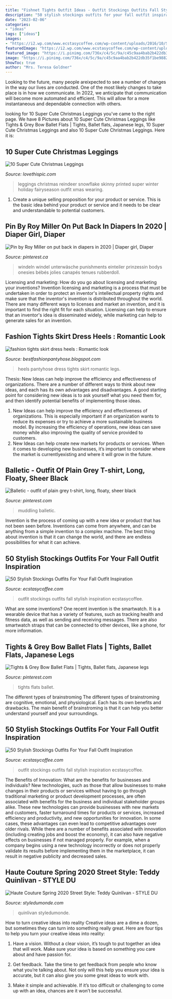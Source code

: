 ```yaml
---
title: "Fishnet Tights Outfit Ideas - Outfit Stockings Outfits Fall Stylish Inspiration Ecstasycoffee"
description: "50 stylish stockings outfits for your fall outfit inspiration"
date: "2023-02-06"
categories:
- "ideas"
tags: ["ideas"]
images:
- "https://i2.wp.com/www.ecstasycoffee.com/wp-content/uploads/2016/10/Stockings-Outfit-21.jpg"
featuredImage: "https://i2.wp.com/www.ecstasycoffee.com/wp-content/uploads/2016/10/Stockings-Outfit-21.jpg"
featured_image: "https://i.pinimg.com/736x/c4/5c/9a/c45c9aa4bab2b422db35f1be9882e694.jpg"
image: "https://i.pinimg.com/736x/c4/5c/9a/c45c9aa4bab2b422db35f1be9882e694.jpg"
ShowToc: true
author: "Mrs. Teresa Goldner"
---
```



Looking to the future, many people areixpected to see a number of changes in the way our lives are conducted. One of the most likely changes to take place is in how we communicate. In 2022, we anticipate that communication will become more automated and efficient. This will allow for a more instantaneous and dependable connection with others.

	

		
looking for 10 Super Cute Christmas Leggings you've came to the right page. We have 8 Pictures about 10 Super Cute Christmas Leggings like Tights &amp; Grey Bow Ballet Flats | Tights, Ballet flats, Japanese legs, 10 Super Cute Christmas Leggings and also 10 Super Cute Christmas Leggings. Here it is:
		
    
## 10 Super Cute Christmas Leggings

<img loading=lazy src="http://www.lovethispic.com/uploaded_images/blogs/6-1418163049-6-efe072cee9234f2f81666b6c740c2e02.jpg" onerror="this.onerror=null;this.src='https://tse3.mm.bing.net/th?id=OIP.KZyhJOSSZBMXyZkyptPOiAHaLH&amp;pid=15.1';" alt="10 Super Cute Christmas Leggings">

_Source: lovethispic.com_

>leggings christmas reindeer snowflake skinny printed super winter holiday fairyseason outfit xmas wearing. 

	

1. Create a unique selling proposition for your product or service. This is the basic idea behind your product or service and it needs to be clear and understandable to potential customers. 

    
## Pin By Roy Miller On Put Back In Diapers In 2020 | Diaper Girl, Diaper

<img loading=lazy src="https://i.pinimg.com/736x/c4/5c/9a/c45c9aa4bab2b422db35f1be9882e694.jpg" onerror="this.onerror=null;this.src='https://tse2.mm.bing.net/th?id=OIP.p6MauZf3Bx8h1zlzBgzBywHaJ3&amp;pid=15.1';" alt="Pin by Roy Miller on put back in diapers in 2020 | Diaper girl, Diaper">

_Source: pinterest.ca_

>windeln windel unterwäsche punishments einteiler prinzessin bodys onesies bébés jolies canapés tenues rubberdoll. 

	

Licensing and marketing: How do you go about licensing and marketing your inventions?
Invention licensing and marketing is a process that must be undertaken in order to protect an inventor's intellectual property rights and make sure that the inventor's invention is distributed throughout the world. There are many different ways to licenses and market an invention, and it is important to find the right fit for each situation. Licensing can help to ensure that an inventor's idea is disseminated widely, while marketing can help to generate sales for an invention.

    
## Fashion Tights Skirt Dress Heels : Romantic Look

<img loading=lazy src="http://4.bp.blogspot.com/-3rwe9i1UcB8/TmSRGaQbhnI/AAAAAAAACbk/kewdSVKNsiQ/s1600/57561322.jpg" onerror="this.onerror=null;this.src='https://tse4.mm.bing.net/th?id=OIP.aVr1LJShlJYmFyPhvOB2aQHaJ4&amp;pid=15.1';" alt="fashion tights skirt dress heels : Romantic look">

_Source: bestfashionpantyhose.blogspot.com_

>heels pantyhose dress tights skirt romantic legs. 

	

Thesis:
New Ideas can help improve the efficiency and effectiveness of organizations.
There are a number of different ways to think about new ideas, and each has its own advantages and disadvantages. A good starting point for considering new ideas is to ask yourself what you need them for, and then identify potential benefits of implementing those ideas.
1) New Ideas can help improve the efficiency and effectiveness of organizations.  This is especially important if an organization wants to reduce its expenses or try to achieve a more sustainable business model. By increasing the efficiency of operations, new ideas can save money while also improving the quality of service provided to customers. 
2) New Ideas can help create new markets for products or services. When it comes to developing new businesses, it’s important to consider where the market is currentlyexisting and where it will grow in the future.

    
## Balletic - Outfit Of Plain Grey T-shirt, Long, Floaty, Sheer Black

<img loading=lazy src="https://i.pinimg.com/736x/4c/32/f5/4c32f59165f5da1b58f99577751b5f1a--black-tights-black-skirts.jpg" onerror="this.onerror=null;this.src='https://tse4.mm.bing.net/th?id=OIP.fXclGSHPPR7v9gy0EF4c_AHaJ4&amp;pid=15.1';" alt="Balletic - outfit of plain grey t-shirt, long, floaty, sheer black">

_Source: pinterest.com_

>muddling balletic. 

	

Invention is the process of coming up with a new idea or product that has not been seen before. Inventions can come from anywhere, and can be anything from a simple invention to a complex machine. The best thing about invention is that it can change the world, and there are endless possibilities for what it can achieve.

    
## 50 Stylish Stockings Outfits For Your Fall Outfit Inspiration

<img loading=lazy src="https://i2.wp.com/www.ecstasycoffee.com/wp-content/uploads/2016/10/Stockings-Outfit-21.jpg" onerror="this.onerror=null;this.src='https://tse2.mm.bing.net/th?id=OIP.ku1nW6sqps5hSzpAKtCwJAHaLH&amp;pid=15.1';" alt="50 Stylish Stockings Outfits For Your Fall Outfit Inspiration">

_Source: ecstasycoffee.com_

>outfit stockings outfits fall stylish inspiration ecstasycoffee. 

	

What are some inventions?
One recent invention is the smartwatch. It is a wearable device that has a variety of features, such as tracking health and fitness data, as well as sending and receiving messages. There are also smartwatch straps that can be connected to other devices, like a phone, for more information.

    
## Tights &amp; Grey Bow Ballet Flats | Tights, Ballet Flats, Japanese Legs

<img loading=lazy src="https://i.pinimg.com/736x/19/c3/0b/19c30bc257eea20301e54a392d8b7904.jpg" onerror="this.onerror=null;this.src='https://tse3.mm.bing.net/th?id=OIP.yiaK5pSHjpXdlYW_kws3IQHaNG&amp;pid=15.1';" alt="Tights &amp; Grey Bow Ballet Flats | Tights, Ballet flats, Japanese legs">

_Source: pinterest.com_

>tights flats ballet. 

	

The different types of brainstroming
The different types of brainstroming are cognitive, emotional, and physiological. Each has its own benefits and drawbacks. The main benefit of brainstroming is that it can help you better understand yourself and your surroundings.

    
## 50 Stylish Stockings Outfits For Your Fall Outfit Inspiration

<img loading=lazy src="https://i1.wp.com/www.ecstasycoffee.com/wp-content/uploads/2016/10/Stockings-Outfit-23.jpg?resize=564%2C806" onerror="this.onerror=null;this.src='https://tse4.mm.bing.net/th?id=OIP.gZKafNjutJGvlBan9VLJ9gHaKl&amp;pid=15.1';" alt="50 Stylish Stockings Outfits For Your Fall Outfit Inspiration">

_Source: ecstasycoffee.com_

>outfit stockings outfits fall stylish inspiration ecstasycoffee. 

	

The Benefits of Innovation: What are the benefits for businesses and individuals?
New technologies, such as those that allow businesses to make changes in their products or services without having to go through traditional marketing or product development processes, are often associated with benefits for the business and individual stakeholder groups alike. These new technologies can provide businesses with new markets and customers, faster turnaround times for products or services, increased efficiency and productivity, and new opportunities for innovation. In some cases, these advantages can even lead to competitive advantages over older rivals.
While there are a number of benefits associated with innovation (including creating jobs and boost the economy), it can also have negative effects on businesses if not managed properly. For example, when a company begins using a new technology incorrectly or does not properly validate its results before implementing them in the marketplace, it can result in negative publicity and decreased sales.

    
## Haute Couture Spring 2020 Street Style: Teddy Quinlivan - STYLE DU

<img loading=lazy src="https://www.styledumonde.com/wp-content/uploads/2020/02/Teddy-Quinlivan-by-STYLEDUMONDE-Street-Style-Fashion-Photography20200121_48A0325-768x1152.jpg" onerror="this.onerror=null;this.src='https://tse2.mm.bing.net/th?id=OIP.SefjKrldm5cWpkd-8WHgAgHaLH&amp;pid=15.1';" alt="Haute Couture Spring 2020 Street Style: Teddy Quinlivan - STYLE DU">

_Source: styledumonde.com_

>quinlivan styledumonde. 

	

How to turn creative ideas into reality
Creative ideas are a dime a dozen, but sometimes they can turn into something really great. Here are four tips to help you turn your creative ideas into reality:
1. Have a vision. Without a clear vision, it’s tough to put together an idea that will work. Make sure your idea is based on something you care about and have passion for.

2. Get feedback. Take the time to get feedback from people who know what you’re talking about. Not only will this help you ensure your idea is accurate, but it can also give you some great ideas to work with.

3. Make it simple and achievable. If it’s too difficult or challenging to come up with an idea, chances are it won’t be successful.

